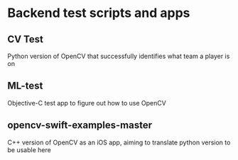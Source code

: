 # Backend test scripts and apps

## CV Test
Python version of OpenCV that successfully identifies what team a player is on 

## ML-test
Objective-C test app to figure out how to use OpenCV

## opencv-swift-examples-master
C++ version of OpenCV as an iOS app, aiming to translate python version to be usable here
